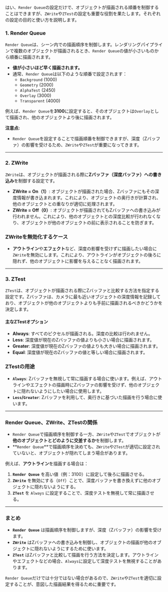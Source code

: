 はい、`Render Queue`の設定だけで、オブジェクトが描画される順番を制御することはできますが、`ZWrite`や`ZTest`の設定も重要な役割を果たします。それぞれの設定の目的と使い方を説明します。

### **1. Render Queue**
`Render Queue`は、シーン内での描画順序を制御します。レンダリングパイプラインで複数のオブジェクトが描画されるとき、`Render Queue`の値が小さいものから順番に描画されます。

- **値が小さいほど早く描画されます。**
- 通常、`Render Queue`は以下のような順番で設定されます：
  - `Background` (1000)
  - `Geometry` (2000)
  - `AlphaTest` (2450)
  - `Overlay` (3000)
  - `Transparent` (4000)

例えば、`Render Queue`を**3100**に設定すると、そのオブジェクトは`Overlay`として描画され、他のオブジェクトより後に描画されます。

**注意点:**
- `Render Queue`を設定することで描画順番を制御できますが、深度（Zバッファ）の影響を受けるため、`ZWrite`や`ZTest`が重要になってきます。

---

### **2. ZWrite**
`ZWrite`は、オブジェクトが描画される際に**Zバッファ（深度バッファ）への書き込み**を制御する設定です。

- **ZWrite = On（1）**: オブジェクトが描画された場合、Zバッファにもその深度情報が書き込まれます。これにより、オブジェクトの奥行きが計算され、他のオブジェクトとの重なりが適切に処理されます。
- **ZWrite = Off（0）**: オブジェクトが描画されてもZバッファへの書き込みが行われません。これにより、他のオブジェクトとの深度比較が行われなくなり、オブジェクトが他のオブジェクトの前に表示されることを防ぎます。

### **ZWriteを無効化するケース**
- **アウトライン**や**エフェクト**など、深度の影響を受けずに描画したい場合に`ZWrite`を無効にします。これにより、アウトラインがオブジェクトの後ろに隠れず、他のオブジェクトに影響を与えることなく描画されます。

---

### **3. ZTest**
`ZTest`は、オブジェクトが描画される際にZバッファと比較する方法を指定する設定です。Zバッファは、カメラに最も近いオブジェクトの深度情報を記録しており、オブジェクトが他のオブジェクトよりも手前に描画されるべきかどうかを決定します。

#### **主なZTestオプション**
- **Always**: すべてのピクセルが描画される。深度の比較は行われません。
- **Less**: 深度値が現在のZバッファの値よりも小さい場合に描画されます。
- **Greater**: 深度値が現在のZバッファの値よりも大きい場合に描画されます。
- **Equal**: 深度値が現在のZバッファの値と等しい場合に描画されます。

### **ZTestの用途**
- **`Always`**: Zバッファを無視して常に描画する場合に使います。例えば、アウトラインやエフェクトの描画時にZバッファの影響を受けず、他のオブジェクトに隠れないようにしたい場合に使用します。
- **`Less`/`Greater`**: Zバッファを利用して、奥行きに基づいた描画を行う場合に使います。

---

### **Render Queue、ZWrite、ZTestの関係**
- `Render Queue`で描画順序を制御する一方、`ZWrite`や`ZTest`でオブジェクトが**他のオブジェクトとどのように交差するか**を制御します。
- **`Render Queue`**で描画順序を決めても、`ZWrite`や`ZTest`が適切に設定されていないと、オブジェクトが隠れてしまう場合があります。

例えば、**アウトライン**を描画する場合は：
1. **`Render Queue`** を高い値（例：3100）に設定して後ろに描画させる。
2. **`ZWrite`** を無効にする（`Off`）ことで、深度バッファを書き換えずに他のオブジェクトに隠れないようにする。
3. **`ZTest`** を `Always` に設定することで、深度テストを無視して常に描画させる。

---

### **まとめ**
- **`Render Queue`** は描画順序を制御しますが、深度（Zバッファ）の影響を受けます。
- **`ZWrite`** はZバッファへの書き込みを制御し、オブジェクトの描画が他のオブジェクトに隠れないようにするために使います。
- **`ZTest`** はZバッファと比較して描画を行う方法を決定します。アウトラインやエフェクトなどの場合、`Always`に設定して深度テストを無視することがあります。

`Render Queue`だけでは十分ではない場合があるので、`ZWrite`や`ZTest`を適切に設定することが、意図した描画結果を得るために重要です。